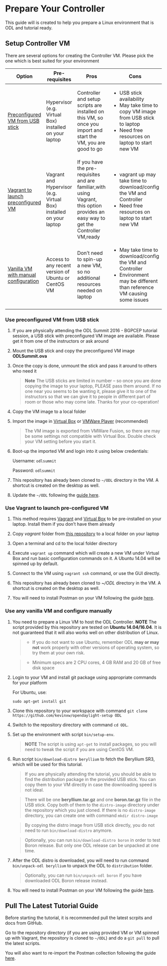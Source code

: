 # Prepare Your Controller

This guide will is created to help you prepare a Linux environment that is ODL and tutorial ready.

## Setup Controller VM

There are several options for creating the Controller VM. Please pick
the one which is best suited for your environment

  
| Option | Pre-requisites | Pros | Cons |
|--------------------------------------|--------------------------------------------------------------------|-------------------------------------------------------------------------------------------------------------------------------------|------------------------------------------------------------------------------------------------------------------------------------|
| [Preconfigured VM from USB stick](#use-preconfigured-vm-from-usb-stick) | Hypervisor (e.g. Virtual Box) installed on your laptop | Controller and setup scripts are installed on this VM, so once you import and start the VM, you are good to go | <ul><li> USB stick availability </li><li> May take time to copy VM image from USB stick to laptop </li><li> Need free resources on laptop to start new VM </li></ul> |
| [Vagrant to launch preconfigured VM](#use-vagrant-to-launch-pre-configured-vm) | Vagrant and Hypervisor (e.g. Virtual Box) installed on your laptop | If you have the pre-requisites and are familiar,with using Vagrant, this option provides an easy way to get the Controller VM,ready | <ul><li>vagrant up may take time to download/config the VM and Controller </li><li> Need free resources on laptop to start new VM </li></ul> |
| [Vanilla VM with manual configuration](#use-any-vanilla-vm-and-configure-manually) | Access to any recent version of Ubuntu or CentOS VM | Don’t need to spin-up a new VM, so no additional resources needed on laptop | <ul><li>May take time to download/config the VM and Controller </li><li> Environment may be different than reference VM causing some issues </li></ul> |

### <a name="use-preconfigured-vm-from-usb-stick">Use preconfigured VM from USB stick</a>

1.  If you are physically attending the ODL Summit 2016 - BGPCEP tutorial session, a USB stick with preconfigured VM image are available. Please get it from one of the instructors or ask around

2.  Mount the USB stick and copy the preconfigured VM image **ODLSummit.ova**

3.  Once the copy is done, unmount the stick and pass it around to
    others who need it

	> **Note** The USB sticks are limited in number – so once you are done
	> copying the image to your laptop, PLEASE pass them around. If no one
	> near you seems to be wanting it, please give it to one of the
	> instructors so that we can give it to people in different part of room
	> or those who may come late. Thanks for your co-operation!

1.  Copy the VM image to a local folder

2.  Import the image in [Virtual Box](https://www.virtualbox.org/wiki/Downloads) or [VMWare Player](https://www.vmware.com/products/player/playerpro-evaluation.html) (recommended)

	 > The VM image is exported from VMWare Fusion, so there are may be some settings not compatible with Virtual Box.  Double check your VM setting before you start it.

3.  Boot-up the imported VM and login into it using below credentials:

    Username: `odlsummit`

    Password: `odlsummit`

4.  This repository has already been cloned to `~/ODL` directory in the VM. A shortcut is created on the desktop as well.

5.  Update the `~/ODL` following the [guide here](#pull-the-latest-tutorial-guide).
	
### <a name="use-vagrant-to-launch-pre-configured-vm">Use Vagrant to launch pre-configured VM</a>

1.  This method requires [Vagrant](https://www.vagrantup.com/downloads.html) and [Virtual Box](https://www.virtualbox.org/wiki/Downloads) to be pre-installed on your laptop. Install them if you don’t have them already

2.  Copy *vagrant* folder from [this repository](../../vagrant) to a local folder on your laptop

3.  Open a terminal and cd to the local folder directory

4.  Execute `vagrant up` command which will create a new VM under Virtual Box and run basic configuration commands on it.  A Ubuntu 14.04 will be spinned up by default.

5.  Connect to the VM using `vagrant ssh` command, or use the GUI directly.

4.  This repository has already been cloned to *~/ODL* directory in the VM. A shortcut is created on the desktop as well.

7.  You will need to install Postman on your VM following the guide [here](./config-postman.md).

### <a name="use-any-vanilla-vm-and-configure-manually">Use any vanilla VM and configure manually</a>

1.  You need to prepare a Linux VM to host the ODL Controller.  **NOTE** The script provided by this repository are tested on **Ubuntu 14.04/16.04**.  It is not guaranteed that it will also works well on other distribution of Linux.
   
    > * If you do not want to use Ubuntu, remember ODL **may or may not** work properly with other versions of operating system, so try them at your own risk.
    
    > * Minimum specs are 2 CPU cores, 4 GB RAM and 20 GB of free
    disk space

2.  Login to your VM and install git package using appropriate commands
    for your platform

    For Ubuntu, use:

    `sudo apt-get install git`

3.  Clone this repository to your workspace with command
    `git clone https://github.com/kevinxw/opendaylight-setup ODL`
    
4.  Switch to the repository directory with command `cd ODL`.

4.  Set up the environment with script `bin/setup-env`.

	> **NOTE** The script is using `apt-get` to install packages, so you will need to tweak the script if you are using CentOS VM.
    
5.  Run script `bin/download-distro beryllium` to fetch the Beryllium SR3, which will be used for this tutorial.
	
	> If you are physically attending the tutorial, you should be able to find the distribution package in the provided USB stick.  You can copy them to your VM directly in case the downloading speed is not ideal.
	
	> There will be one **beryllium.tar.gz** and one **boron.tar.gz** file in the USB stick.  Copy both of them to the `distro-image` directory under the repository which you just cloned.  If there is no `distro-image` directory, you can create one with command `mkdir distro-image`
	
	> By copying the distro image from USB stick directly, you do not need to run `bin/download-distro` anymore.
	
	> Optionally, you can run `bin/download-distro boron` in order to test Boron release.  But only one ODL release can be unpacked at one time.
	
6.  After the ODL distro is downloaded, you will need to run command `bin/unpack-odl beryllium` to unpack the ODL to `distribution` folder.

	> Optionally, you can run `bin/unpack-odl boron` if you have downloaded ODL Boron release instead.

7.  You will need to install Postman on your VM following the guide [here](./config-postman.md).

## <a name="#pull-the-latest-tutorial-guide">Pull The Latest Tutorial Guide</a>

Before starting the tutorial, it is recommended pull the latest scrpits and docs from GitHub.
	
Go to the repository directory (if you are using provided VM or VM spinned up with Vagrant, the repository is cloned to `~/ODL`) and do a `git pull` to pull the latest scripts.

You will also want to re-import the Postman collection following the guide [here](./config-postman.md).
